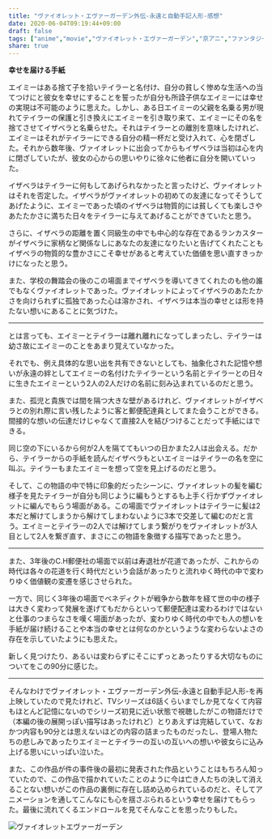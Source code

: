 ```yaml
---
title: "ヴァイオレット・エヴァーガーデン外伝-永遠と自動手記人形-感想"
date: 2020-06-04T09:19:44+09:00
draft: false
tags: ["anime","movie","ヴァイオレット・エヴァーガーデン","京アニ","ファンタジー","群像劇"]
share: true
---
```

**幸せを届ける手紙**  

エイミーはある捨て子を拾いテイラーと名付け、自分の貧しく惨めな生活への当てつけにと彼女を幸せにすることを誓ったが自分も所詮子供なエイミーには幸せの実現は不可能のように思えた。しかし、ある日エイミーの父親を名乗る男が現れてテイラーの保護と引き換えにエイミーを引き取り来て、エイミーにその名を捨てさせてイザベラと名乗らせた。それはテイラーとの離別を意味したけれど、エイミーはそれがテイラーにできる自分の精一杯だと受け入れて、心を閉ざした。それから数年後、ヴァイオレットに出会ってからもイザベラは当初は心を内に閉ざしていたが、彼女の心からの思いやりに徐々に他者に自分を開いていった。

イザベラはテイラーに何もしてあげられなかったと言ったけど、ヴァイオレットはそれを否定した。イザベラがヴァイオレットの初めての友達になってそうしてあげたように、エイミーであった頃のイザベラは物質的には貧しくても楽しさやあたたかさに満ちた日々をテイラーに与えてあげることができていたと思う。

さらに、イザベラの距離を置く同級生の中でも中心的な存在であるランカスターがイザベラに家柄など関係なしにあなたの友達になりたいと告げてくれたこともイザベラの物質的な豊かさにこそ幸せがあると考えていた価値を思い直すきっかけになったと思う。

また、学校の舞踏会の後のこの場面までイザベラを導いてきてくれたのも他の誰でもなくヴァイオレットであった。ヴァイオレットによってイザベラのあたたかさを向けられずに孤独であった心は溶かされ、イザベラは本当の幸せとは形を持たない想いにあることに気づけた。
***
とは言っても、エイミーとテイラーは離れ離れになってしまったし、テイラーは幼さ故にエイミーのことをあまり覚えていなかった。

それでも、例え具体的な思い出を共有できないとしても、抽象化された記憶や想いが永遠の絆としてエイミーの名付けたテイラーという名前とテイラーとの日々に生きたエイミーという2人の2人だけの名前に刻み込まれているのだと思う。

また、孤児と貴族では間を隔つ大きな壁があるけれど、ヴァイオレットがイザベラとの別れ際に言い残したように客と郵便配達員としてまた会うことができる。間接的な想いの伝達だけじゃなくて直接2人を結びつけることだって手紙にはできる。

同じ空の下にいるから何が2人を隔ててもいつの日かまた2人は出会える。だから、テイラーからの手紙を読んだイザベラもといエイミーはテイラーの名を空に叫ぶ。テイラーもまたエイミーを想って空を見上げるのだと思う。

そして、この物語の中で特に印象的だったシーンに、ヴァイオレットの髪を編む様子を見たテイラーが自分も同じように編もうとするも上手く行かずヴァイオレットに編んでもらう場面がある。この場面でヴァイオレットはテイラーに髪は2本だと解けてしまうから解けてしまわないように3本で交差して編むのだと言う。エイミーとテイラーの2人では解けてしまう繋がりをヴァイオレットが3人目として2人を繋ぎ直す、まさにこの物語を象徴する描写であったと思う。
***
また、3年後のC.H郵便社の場面で以前は寿退社が花道であったが、これからの時代は各々の花道を行く時代だという会話があったりと流れゆく時代の中で変わりゆく価値観の変遷を感じさせられた。

一方で、同じく3年後の場面でベネディクトが戦争から数年を経て世の中の様子は大きく変わって発展を遂げてもだからといって郵便配達は変わるわけではないと仕事のつまらなさを嘆く場面があったが、変わりゆく時代の中でも人の想いを手紙が届け続けることや本当の幸せとは何なのかというような変わらないよさの存在を示していたようにも思えた。
 
新しく見つけたり、あるいは変わらずにそこにずっとあったりする大切なものについてをこの90分に感じた。
***
そんなわけでヴァイオレット・エヴァーガーデン外伝-永遠と自動手記人形-を再上映していたので見たけれど、TVシリーズは6話くらいまでしか見てなくて内容もほとんど記憶にないのでシリーズ初見に近い状態で視聴したがこの物語だけで（本編の後の展開っぽい描写はあったけれど）とりあえずは完結していて、なおかつ内容も90分とは思えないほどの内容の詰まったものだったし、登場人物たちの悲しみであったりエイミーとテイラーの互いの互いへの想いや彼女らに込み上げる思いにいっぱい泣いた。  

また、この作品が件の事件後の最初に発表された作品ということはもちろん知っていたので、この作品で描かれていたことのように今は亡き人たちの決して消えることない想いがこの作品の裏側に存在し詰め込められているのだと、そしてアニメーションを通してこんなにも心を揺さぶられるという幸せを届けてもらった。最後に流れてくるエンドロールを見てそんなことを思ったりもした。
  
![ヴァイオレットエヴァーガーデン](\ヴァイオレット・エヴァーガーデン.jpg)